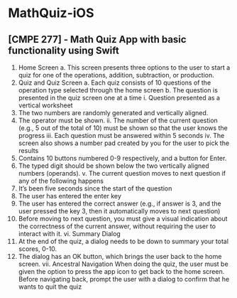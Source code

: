 # MathQuiz-iOS
## [CMPE 277] - Math Quiz App with basic functionality using Swift

1. Home Screen
a. This screen presents three options to the user to start a quiz for one of the
operations, addition, subtraction, or production.
2. Quiz and Quiz Screen
a. Each quiz consists of 10 questions of the operation type selected through the
home screen
b. The question is presented in the quiz screen one at a time
i. Question presented as a vertical worksheet
1. The two numbers are randomly generated and vertically aligned.
2. The operator must be shown.
ii. The number of the current question (e.g., 5 out of the total of 10) must be
shown so that the user knows the progress
iii. Each question must be answered within 5 seconds
iv. The screen also shows a number pad created by you for the user to pick
the results
1. Contains 10 buttons numbered 0-9 respectively, and a button for
Enter.
2. The typed digit should be shown below the two vertically aligned
numbers (operands).
v. The current question moves to next question if any of the following
happens
1. It’s been five seconds since the start of the question
2. The user has entered the enter key
3. The user has entered the correct answer (e.g., if answer is 3, and
the user pressed the key 3, then it automatically moves to next
question)
4. Before moving to next question, you must give a visual indication
about the correctness of the current answer, without requiring the
user to interact with it.
vi. Summary Dialog
1. At the end of the quiz, a dialog needs to be down to summary your
total scores, 0-10.
2. The dialog has an OK button, which brings the user back to the
home screen.
vii. Ancestral Navigation
When doing the quiz, the user must be given the option to press the app
icon to get back to the home screen. Before navigating back, prompt the
user with a dialog to confirm that he wants to quit the quiz
